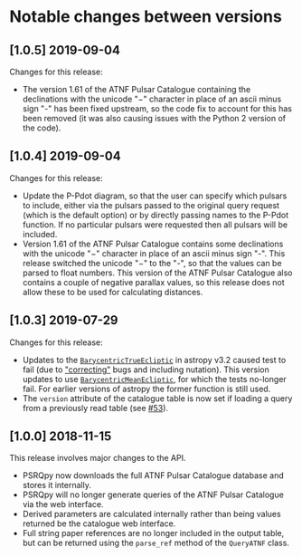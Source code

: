 # Notable changes between versions

## [1.0.5] 2019-09-04

Changes for this release:

- The version 1.61 of the ATNF Pulsar Catalogue containing the declinations with the unicode "−" character in place of an ascii minus sign "-" has been fixed upstream, so the code fix to account for this has been removed (it was also causing issues with the Python 2 version of the code).

## [1.0.4] 2019-09-04

Changes for this release:

- Update the P-Pdot diagram, so that the user can specify which pulsars to include, either via the pulsars passed to the original query request (which is the default option) or by directly passing names to the P-Pdot function. If no particular pulsars were requested then all pulsars will be included.
- Version 1.61 of the ATNF Pulsar Catalogue contains some declinations with the unicode "−" character in place of an ascii minus sign "-". This release switched the unicode "−" to the "-", so that the values can be parsed to float numbers. This version of the ATNF Pulsar Catalogue also contains a couple of negative parallax values, so this release does not allow these to be used for calculating distances.

## [1.0.3] 2019-07-29

Changes for this release:

- Updates to the [`BarycentricTrueEcliptic`](http://docs.astropy.org/en/stable/api/astropy.coordinates.BarycentricTrueEcliptic.html) in astropy v3.2 caused test to fail (due to ["correcting"](http://docs.astropy.org/en/v3.2.1/changelog.html#id12) bugs and including nutation). This version updates to use [`BarycentricMeanEcliptic`](http://docs.astropy.org/en/stable/api/astropy.coordinates.BarycentricMeanEcliptic.html), for which the tests no-longer fail. For earlier versions of astropy the former function is still used.
- The `version` attribute of the catalogue table is now set if loading a query from a previously read table (see [#53](https://github.com/mattpitkin/psrqpy/pull/53)).

## [1.0.0] 2018-11-15

This release involves major changes to the API.

- PSRQpy now downloads the full ATNF Pulsar Catalogue database and stores it internally.
- PSRQpy will no longer generate queries of the ATNF Pulsar Catalogue via the web interface.
- Derived parameters are calculated internally rather than being values returned be the catalogue web interface.
- Full string paper references are no longer included in the output table, but can be returned using the `parse_ref`
method of the `QueryATNF` class.
